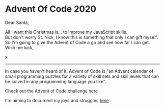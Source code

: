 # Advent Of Code 2020

Dear Santa, <br>

All I want this Christmas is...  to improve my JavaScript skills. <br>
But don't worry St. Nick, I know this is something that only I can gift myself. <br>
So I'm going to give the Advent of Code a go and see how far I can get. <br>
Wish me luck,

x


***

In case you haven't heard of it, Advent of Code is "an Advent calendar of small programming puzzles for a variety of skill sets and skill levels that can be solved in any programming language you like".

Check out the Advent of Code challenge [here](https://adventofcode.com/2020/about)


I'm aiming to document my joys and struggles [here](./Notebook)